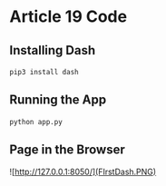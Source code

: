 # Article 19 Code

## Installing Dash
```
pip3 install dash
```

## Running the App
```
python app.py
```

## Page in the Browser

![http://127.0.0.1:8050/](FIrstDash.PNG)
